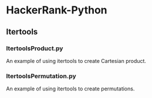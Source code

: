 # HackerRank-Python

## Itertools

### ItertoolsProduct.py
An example of using itertools to create Cartesian product.

### ItertoolsPermutation.py
An example of using itertools to create permutations.
